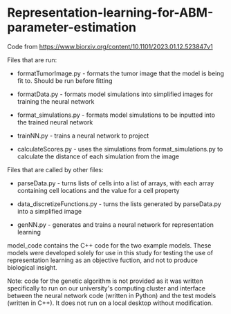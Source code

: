 # Representation-learning-for-ABM-parameter-estimation

Code from https://www.biorxiv.org/content/10.1101/2023.01.12.523847v1

Files that are run:

   - formatTumorImage.py - formats the tumor image that the model is being fit to. Should be run before fitting
   
   - formatData.py - formats model simulations into simplified images for training the neural network
   
   - format_simulations.py - formats model simulations to be inputted into the trained neural network
   
   - trainNN.py - trains a neural network to project 
   
   - calculateScores.py - uses the simulations from format_simulations.py to calculate the distance of each simulation from the image
   
 Files that are called by other files:
 
   - parseData.py - turns lists of cells into a list of arrays, with each array containing cell locations and the value for a cell property
   
   - data_discretizeFunctions.py - turns the lists generated by parseData.py into a simplified image
   
   - genNN.py - generates and trains a neural network for representation learning

model_code contains the C++ code for the two example models. These models were developed solely for use in this study for testing the use of representation learning as an objective fuction, and not to produce biological insight.
   
Note: code for the genetic algorithm is not provided as it was written specifically to run on our university's computing cluster and interface between the neural network code (written in Python) and the test models (written in C++). It does not run on a local desktop without modification.

